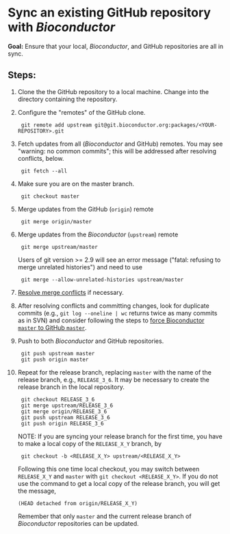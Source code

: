 # Sync an existing GitHub repository with _Bioconductor_

__Goal:__ Ensure that your local, _Bioconductor_, and GitHub
repositories are all in sync.

## Steps:

1. Clone the the GitHub repository to a local machine. Change into the
   directory containing the repository.

1. Configure the "remotes" of the GitHub clone.

        git remote add upstream git@git.bioconductor.org:packages/<YOUR-REPOSITORY>.git

1. Fetch updates from all (_Bioconductor_ and GitHub) remotes. You may
   see "warning: no common commits"; this will be addressed after
   resolving conflicts, below.

        git fetch --all

1. Make sure you are on the master branch.

        git checkout master

1. Merge updates from the GitHub (`origin`) remote

        git merge origin/master

1. Merge updates from the _Bioconductor_ (`upstream`) remote

        git merge upstream/master

   Users of git version >= 2.9 will see an error message ("fatal:
   refusing to merge unrelated histories") and need to use

        git merge --allow-unrelated-histories upstream/master

1. [Resolve merge conflicts][] if necessary.

1. After resolving conflicts and committing changes, look for duplicate
   commits (e.g., `git log --oneline | wc` returns twice as many
   commits as in SVN) and consider following the steps to
   [force Bioconductor `master` to GitHub `master`][force-bioc-to-github].

1. Push to both _Bioconductor_  and GitHub repositories.

        git push upstream master
        git push origin master

1. Repeat for the release branch, replacing `master` with the name of
   the release branch, e.g., `RELEASE_3_6`. It may be necessary to
   create the release branch in the local repository.

        git checkout RELEASE_3_6
        git merge upstream/RELEASE_3_6
        git merge origin/RELEASE_3_6
        git push upstream RELEASE_3_6
        git push origin RELEASE_3_6

    NOTE: If you are syncing your release branch for the first time,
    you have to make a local copy of the `RELEASE_X_Y` branch, by

        git checkout -b <RELEASE_X_Y> upstream/<RELEASE_X_Y>

    Following this one time local checkout, you may switch between
    `RELEASE_X_Y` and `master` with `git checkout <RELEASE_X_Y>`. If you do
    not use the command to get a local copy of the release branch, you
    will get the message,

       (HEAD detached from origin/RELEASE_X_Y)


   Remember that only `master` and the current release branch of
   _Bioconductor_ repositories can be updated.

[Resolve merge conflicts]: ../resolve-conflicts
[force-bioc-to-github]: ../abandon-changes#force-bioconductor--to-github-
